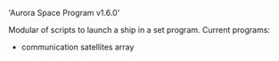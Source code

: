 'Aurora Space Program v1.6.0'

Modular of scripts to launch a ship in a set program. Current programs:
* communication satellites array
